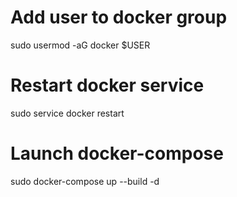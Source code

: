 # Add user to docker group

sudo usermod -aG docker $USER

# Restart docker service

sudo service docker restart

# Launch docker-compose

sudo docker-compose up --build -d 